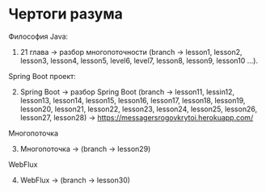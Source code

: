 # Чертоги разума

Философия Java:

1. 21 глава -> разбор многопоточности (branch -> lesson1, lesson2, lesson3, lesson4, lesson5, level6, level7, lesson8, lesson9, lesson10 ...).

Spring Boot проект:

2. Spring Boot -> разбор Spring Boot (branch -> lesson11, lessin12, lesson13, lesson14, lesson15, lesson16, lesson17, lesson18, lesson19, lesson20, lesson21, lesson22, lesson23, lesson24, lesson25, lesson26, lesson27, lesson28) -> https://messagersrogovkrytoi.herokuapp.com/

Многопоточка

3. Многопоточка -> (branch -> lesson29)

WebFlux

4. WebFlux -> (branch -> lesson30)
